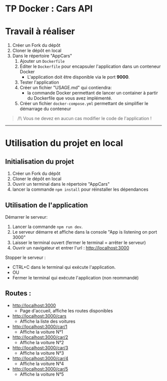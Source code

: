 # TP Docker : Cars API

# Travail à réaliser

1. Créer un Fork du dépôt
2. Cloner le dépôt en local
3. Dans le répertoire "AppCars" 
    1. Ajouter un `Dockerfile` 
    2. Éditer le `Dockerfile` pour encapsuler l'application dans un conteneur Docker
        - L'application doit être disponible via le port **9000**.
    3. Tester l'application
    4. Créer un fichier "USAGE.md" qui contiendra:
        - la commande Docker permettant de lancer un container à partir du Dockerfile que vous avez implémenté.
    5. Créer un fichier `docker-compose.yml` permettant de simplifier le démarrage du conteneur

> /!\ Vous ne devez en aucun cas modifier le code de l'application !

---

# Utilisation du projet en local

## Initialisation du projet

1. Créer un Fork du dépôt
2. Cloner le dépôt en local
3. Ouvrir un terminal dans le répertoire "AppCars"
4. lancer la commande `npm install` pour réinstaller les dépendances

## Utilisation de l'application 

Démarrer le serveur: 

1. Lancer la commande `npm run dev`. 
2. Le serveur démarre et affiche dans la console "App is listening on port 3000"
3. Laisser le terminal ouvert (fermer le terminal = arrêter le serveur)
3. Ouvrir un navigateur et entrer l'url : [http://localhost:3000](http://localhost:3000)

Stopper le serveur : 

- CTRL+C dans le terminal qui exécute l'application.
- OU
- Fermer le terminal qui exécute l'application (non reommandé)

## Routes : 

- [http://localhost:3000](http://localhost:3000)
    - Page d'accueil, affiche les routes disponibles
- [http://localhost:3000/cars](http://localhost:3000/cars)
    - Affiche la liste des voitures
- [http://localhost:3000/car/1](http://localhost:3000/car/1)
    - Affiche la voiture N°1
- [http://localhost:3000/car/2](http://localhost:3000/car/2)
    - Affiche la voiture N°2
- [http://localhost:3000/car/3](http://localhost:3000/car/3)
    - Affiche la voiture N°3
- [http://localhost:3000/car/4](http://localhost:3000/car/4)
    - Affiche la voiture N°4
- [http://localhost:3000/car/5](http://localhost:3000/car/5)
    - Affiche la voiture N°5
